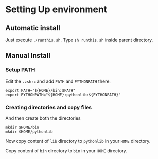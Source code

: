 # Setting Up environment

## Automatic install
Just execute `./runthis.sh`.
Type `sh runthis.sh` inside parent directory.

## Manual Install

### Setup PATH
Edit the `.zshrc` and add `PATH` and `PYTHONPATH` there.

```
export PATH="${HOME}/bin:$PATH"
export PYTHONPATH="${HOME}:pythonlib:${PYTHONPATH}"
```

### Creating directories and copy files
And then create both the directories
```
mkdir $HOME/bin
mkdir $HOME/pythonlib
```

Now copy content of `lib` directory to `pythonlib` in your `HOME` directory.

Copy content of `bin` directory to `bin` in your `HOME` directory.
